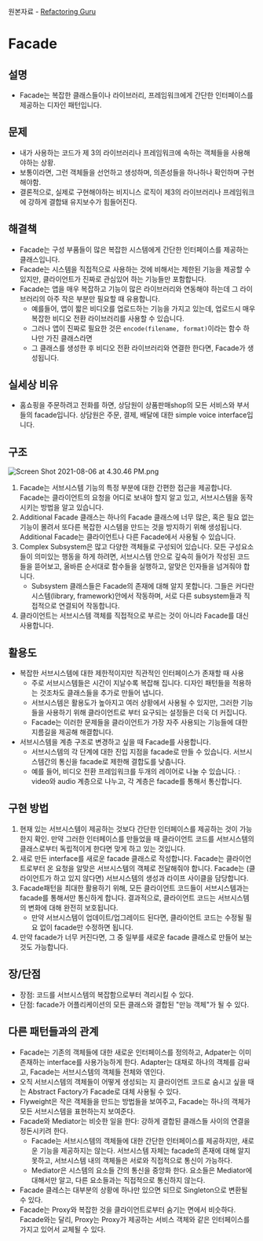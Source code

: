 원본자료 - [Refactoring Guru](https://refactoring.guru/design-patterns/facade)

# Facade
## 설명
- Facade는 복잡한 클래스들이나 라이브러리, 프레임워크에게 간단한 인터페이스를 제공하는 디자인 패턴입니다.

## 문제
- 내가 사용하는 코드가 제 3의 라이브러리나 프레임워크에 속하는 객체들을 사용해야하는 상황.
- 보통이라면, 그런 객체들을 선언하고 생성하며, 의존성들을 하나하나 확인하며 구현해야함.
- 결론적으로, 실제로 구현해야하는 비지니스 로직이 제3의 라이브러리나 프레임워크에 강하게 결합돼 유지보수가 힘들어진다.

## 해결책
- Facade는 구성 부품들이 많은 복잡한 시스템에게 간단한 인터페이스를 제공하는 클래스입니다.
- Facade는 시스템을 직접적으로 사용하는 것에 비해서는 제한된 기능을 제공할 수 있지만, 클라이언트가 진짜로 관심있어 하는 기능들만 포함합니다.
- Facade는 앱을 매우 복잡하고 기능이 많은 라이브러리와 연동해야 하는데 그 라이브러리의 아주 작은 부분만 필요할 때 유용합니다.
    - 예를들어, 앱이 짧은 비디오를 업로드하는 기능을 가지고 있는데, 업로드시 매우 복잡한 비디오 전환 라이브러리를 사용할 수 있습니다.
    - 그러나 앱이 진짜로 필요한 것은 `encode(filename, format)`이라는 함수 하나만 가진 클래스라면
    - 그 클래스를 생성한 후 비디오 전환 라이브러리와 연결한 한다면, Facade가 생성됩니다.

## 실세상 비유
- 홈쇼핑을 주문하려고 전화를 하면, 상담원이 상품판매shop의 모든 서비스와 부서들의 facade입니다. 상담원은 주문, 결제, 배달에 대한 simple voice interface입니다.

## 구조
![Screen Shot 2021-08-06 at 4.30.46 PM.png](https://res.cloudinary.com/ddeivviyp/image/upload/v1628238892/MyBlog/kgnzbmltj2aw8xpud3iu.png)
1. Facade는 서브시스템 기능의 특정 부분에 대한 간편한 접근을 제공합니다. Facade는 클라이언트의 요청을 어디로 보내야 할지 알고 있고, 서브시스템을 동작시키는 방법을 알고 있습니다.
2. Additional Facade 클래스는 하나의 Facade 클래스에 너무 많은, 혹은 필요 없는 기능이 몰려서 또다른 복잡한 시스템을 만드는 것을 방지하기 위해 생성됩니다. Additional Facade는 클라이언트나 다른 Facade에서 사용될 수 있습니다.
3. Complex Subsystem은 많고 다양한 객체들로 구성되어 있습니다. 모든 구성요소들이 의미있는 행동을 하게 하려면, 서브시스템 안으로 깊숙히 들어가 작성된 코드들을 뜯어보고, 올바른 순서대로 함수들을 실행하고, 알맞은 인자들을 넘겨줘야 합니다.
    - Subsystem 클래스들은 Facade의 존재에 대해 알지 못합니다. 그들은 커다란 시스템(library, framework)안에서 작동하며, 서로 다른 subsystem들과 직접적으로 연결되어 작동합니다.
4. 클라이언트는 서브시스템 객체를 직접적으로 부르는 것이 아니라 Facade를 대신 사용합니다.


## 활용도
- 복잡한 서브시스템에 대한 제한적이지만 직관적인 인터페이스가 존재할 때 사용
    - 주로 서브시스템들은 시간이 지날수록 복잡해 집니다. 디자인 패턴들을 적용하는 것조차도 클래스들을 추가로 만들어 냅니다.
    - 서브시스템은 활용도가 높아지고 여러 상황에서 사용될 수 있지만, 그러한 기능들을 사용하기 위해 클라이언트로 부터 요구되는 설정들은 더욱 더 커집니다.
    - Facade는 이러한 문제들을 클라이언트가 가장 자주 사용되는 기능들에 대한 지름길을 제공해 해결합니다.
- 서브시스템을 계층 구조로 변경하고 싶을 때 Facade를 사용합니다.
    - 서브시스템의 각 단계에 대한 진입 지점을 facade로 만들 수 있습니다. 서브시스템간의 통신을 facade로 제한해 결합도를 낮춥니다.
    - 예를 들어, 비디오 전환 프레임워크를 두개의 레이어로 나눌 수 있습니다. : video와 audio 계층으로 나누고, 각 계층은 facade를 통해서 통신합니다.

## 구현 방법
1. 현재 있는 서브시스템이 제공하는 것보다 간단한 인터페이스를 제공하는 것이 가능한지 확인. 만약 그러한 인터페이스를 만들었을 때 클라이언트 코드를 서브시스템의 클래스로부터 독립적이게 한다면 맞게 하고 있는 것입니다.
2. 새로 만든 interface를 새로운 facade 클래스로 작성합니다. Facade는 클라이언트로부터 온 요청을 알맞은 서브시스템의 객체로 전달해줘야 합니다. Facade는 (클라이언트가 하고 있지 않다면) 서브시스템의 생성과 라이프 사이클을 담당합니다.
3. Facade패턴을 최대한 활용하기 위해, 모든 클라이언트 코드들이 서브시스템과는 facade를 통해서만 통신하게 합니다. 결과적으로, 클라이언트 코드는 서브시스템의 변화에 대해 완전히 보호됩니다.
    - 만약 서브시스템이 업데이트/업그레이드 된다면, 클라이언트 코드는 수정될 필요 없이 facade만 수정하면 됩니다.
4. 만약 facade가 너무 커진다면, 그 중 일부를 새로운 facade 클래스로 만들어 보는 것도 가능합니다.

## 장/단점
- 장점: 코드를 서브시스템의 복잡함으로부터 격리시킬 수 있다.
- 단점: facade가 어플리케이션의 모든 클래스와 결합된 "만능 객체"가 될 수 있다.

## 다른 패턴들과의 관계
- Facade는 기존의 객체들에 대한 새로운 인터페이스를 정의하고, Adpater는 이미 존재하는 interface를 사용가능하게 한다. Adapter는 대채로 하나의 객체를 감싸고, Facade는 서브시스템의 객체들 전체와 엮인다.
- 오직 서브시스템의 객체들이 어떻게 생성되는 지 클라이언트 코드로 숨시고 싶을 때는 Abstract Factory가 Facade로 대체 사용될 수 있다.
- Flyweight은 작은 객체들을 만드는 방법들을 보여주고, Facade는 하나의 객체가 모든 서브시스템을 표현하는지 보여준다.
- Facade와 Mediator는 비슷한 일을 한다: 강하게 결합된 클래스들 사이의 연결을 정돈시키려 한다.
    - Facade는 서브시스템의 객체들에 대한 간단한 인터페이스를 제공하지만, 새로운 기능을 제공하지는 않는다. 서브시스템 자체는 facade의 존재에 대해 알지 못하고, 서브시스템 내의 객체들은 서로와 직접적으로 통신이 가능하다.
    - Mediator은 시스템의 요소들 간의 통신을 중앙화 한다. 요소들은 Mediator에 대해서만 알고, 다른 요소들과는 직접적으로 통신하지 않는다.
- Facade 클레스는 대부분의 상황에 하나만 있으면 되므로 Singleton으로 변환될 수 있다.
- Facade는 Proxy와 복잡한 것을 클라이언트로부터 숨기는 면에서 비슷하다. Facade와는 달리, Proxy는 Proxy가 제공하는 서비스 객체와 같은 인터페이스를 가지고 있어서 교체될 수 있다.

